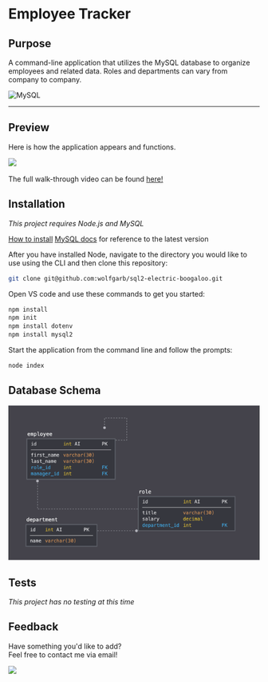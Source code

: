 # Employee Tracker

## Purpose

A command-line application that utilizes the MySQL database to organize employees and related data. Roles and departments can vary from company to company.

![MySQL](https://img.shields.io/badge/mysql-%2300f.svg?style=for-the-badge&logo=mysql&logoColor=white)

---

## Preview

Here is how the application appears and functions.

<img src='assets\sql-preview2.gif' />

The full walk-through video can be found [here!](https://youtu.be/Cqo0q_SZaCA)

## Installation

_This project requires Node.js and MySQL_

[How to install](https://docs.npmjs.com/downloading-and-installing-node-js-and-npm)
[MySQL docs](https://dev.mysql.com/doc/refman/8.0/en/) for reference to the latest version

After you have installed Node, navigate to the directory you would like to use using the CLI and then clone this repository:

```bash
git clone git@github.com:wolfgarb/sql2-electric-boogaloo.git
```

Open VS code and use these commands to get you started:

```bash
npm install
npm init
npm install dotenv
npm install mysql2
```

Start the application from the command line and follow the prompts:

```bash
node index
```

## Database Schema

<img src='assets\12-sql-schema.png' />

## Tests

_This project has no testing at this time_

## Feedback

Have something you'd like to add?<br>
Feel free to contact me via email!<br>

<a href="mailto:sraewolfskill@gmail.com">
  <img src="https://img.shields.io/badge/Gmail-D14836?style=for-the-badge&logo=gmail&logoColor=white" />
 </a>

